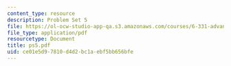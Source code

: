 ```yaml
---
content_type: resource
description: Problem Set 5
file: https://ol-ocw-studio-app-qa.s3.amazonaws.com/courses/6-331-advanced-circuit-techniques-spring-2002/ce01e5d97810d4d2bc1aebf5bb656bfe_ps5.pdf
file_type: application/pdf
resourcetype: Document
title: ps5.pdf
uid: ce01e5d9-7810-d4d2-bc1a-ebf5bb656bfe
---
```


